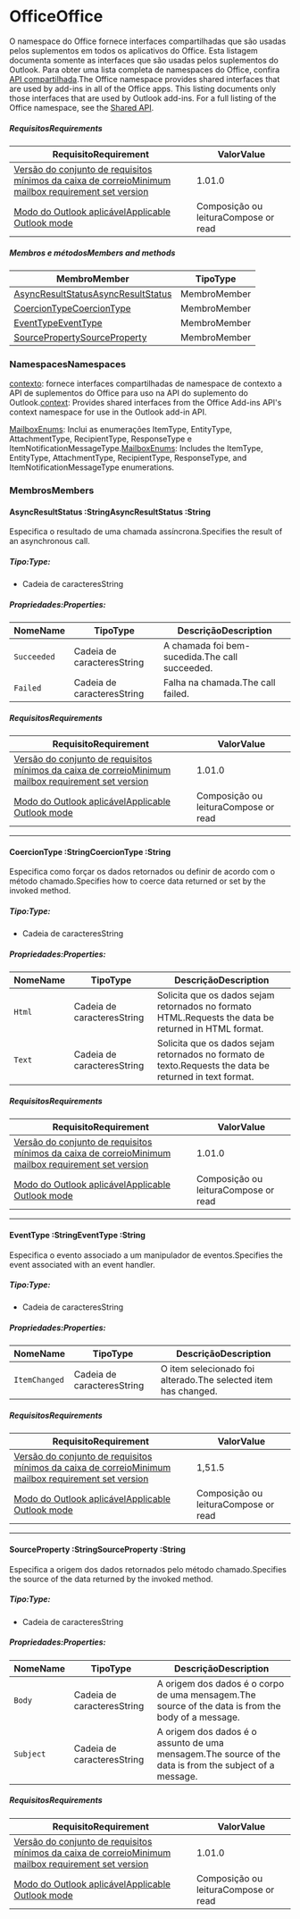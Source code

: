  

# <a name="office"></a><span data-ttu-id="40c9e-101">Office</span><span class="sxs-lookup"><span data-stu-id="40c9e-101">Office</span></span>

<span data-ttu-id="40c9e-p101">O namespace do Office fornece interfaces compartilhadas que são usadas pelos suplementos em todos os aplicativos do Office. Esta listagem documenta somente as interfaces que são usadas pelos suplementos do Outlook. Para obter uma lista completa de namespaces do Office, confira [API compartilhada](/javascript/api/office).</span><span class="sxs-lookup"><span data-stu-id="40c9e-p101">The Office namespace provides shared interfaces that are used by add-ins in all of the Office apps. This listing documents only those interfaces that are used by Outlook add-ins. For a full listing of the Office namespace, see the [Shared API](/javascript/api/office).</span></span>

##### <a name="requirements"></a><span data-ttu-id="40c9e-104">Requisitos</span><span class="sxs-lookup"><span data-stu-id="40c9e-104">Requirements</span></span>

|<span data-ttu-id="40c9e-105">Requisito</span><span class="sxs-lookup"><span data-stu-id="40c9e-105">Requirement</span></span>| <span data-ttu-id="40c9e-106">Valor</span><span class="sxs-lookup"><span data-stu-id="40c9e-106">Value</span></span>|
|---|---|
|[<span data-ttu-id="40c9e-107">Versão do conjunto de requisitos mínimos da caixa de correio</span><span class="sxs-lookup"><span data-stu-id="40c9e-107">Minimum mailbox requirement set version</span></span>](/javascript/office/requirement-sets/outlook-api-requirement-sets)| <span data-ttu-id="40c9e-108">1.0</span><span class="sxs-lookup"><span data-stu-id="40c9e-108">1.0</span></span>|
|[<span data-ttu-id="40c9e-109">Modo do Outlook aplicável</span><span class="sxs-lookup"><span data-stu-id="40c9e-109">Applicable Outlook mode</span></span>](https://docs.microsoft.com/outlook/add-ins/#extension-points)| <span data-ttu-id="40c9e-110">Composição ou leitura</span><span class="sxs-lookup"><span data-stu-id="40c9e-110">Compose or read</span></span>|

##### <a name="members-and-methods"></a><span data-ttu-id="40c9e-111">Membros e métodos</span><span class="sxs-lookup"><span data-stu-id="40c9e-111">Members and methods</span></span>

| <span data-ttu-id="40c9e-112">Membro</span><span class="sxs-lookup"><span data-stu-id="40c9e-112">Member</span></span> | <span data-ttu-id="40c9e-113">Tipo</span><span class="sxs-lookup"><span data-stu-id="40c9e-113">Type</span></span> |
|--------|------|
| [<span data-ttu-id="40c9e-114">AsyncResultStatus</span><span class="sxs-lookup"><span data-stu-id="40c9e-114">AsyncResultStatus</span></span>](#asyncresultstatus-string) | <span data-ttu-id="40c9e-115">Membro</span><span class="sxs-lookup"><span data-stu-id="40c9e-115">Member</span></span> |
| [<span data-ttu-id="40c9e-116">CoercionType</span><span class="sxs-lookup"><span data-stu-id="40c9e-116">CoercionType</span></span>](#coerciontype-string) | <span data-ttu-id="40c9e-117">Membro</span><span class="sxs-lookup"><span data-stu-id="40c9e-117">Member</span></span> |
| [<span data-ttu-id="40c9e-118">EventType</span><span class="sxs-lookup"><span data-stu-id="40c9e-118">EventType</span></span>](#eventtype-string) | <span data-ttu-id="40c9e-119">Membro</span><span class="sxs-lookup"><span data-stu-id="40c9e-119">Member</span></span> |
| [<span data-ttu-id="40c9e-120">SourceProperty</span><span class="sxs-lookup"><span data-stu-id="40c9e-120">SourceProperty</span></span>](#sourceproperty-string) | <span data-ttu-id="40c9e-121">Membro</span><span class="sxs-lookup"><span data-stu-id="40c9e-121">Member</span></span> |

### <a name="namespaces"></a><span data-ttu-id="40c9e-122">Namespaces</span><span class="sxs-lookup"><span data-stu-id="40c9e-122">Namespaces</span></span>

<span data-ttu-id="40c9e-123">[contexto](office.context.md): fornece interfaces compartilhadas de namespace de contexto a API de suplementos do Office para uso na API do suplemento do Outlook.</span><span class="sxs-lookup"><span data-stu-id="40c9e-123">[context](office.context.md): Provides shared interfaces from the Office Add-ins API's context namespace for use in the Outlook add-in API.</span></span>

<span data-ttu-id="40c9e-124">[MailboxEnums](/javascript/api/outlook/office.mailboxenums.attachmenttype): Inclui as enumerações ItemType, EntityType, AttachmentType, RecipientType, ResponseType e ItemNotificationMessageType.</span><span class="sxs-lookup"><span data-stu-id="40c9e-124">[MailboxEnums](/javascript/api/outlook/office.mailboxenums.attachmenttype): Includes the ItemType, EntityType, AttachmentType, RecipientType, ResponseType, and ItemNotificationMessageType enumerations.</span></span>

### <a name="members"></a><span data-ttu-id="40c9e-125">Membros</span><span class="sxs-lookup"><span data-stu-id="40c9e-125">Members</span></span>

####  <a name="asyncresultstatus-string"></a><span data-ttu-id="40c9e-126">AsyncResultStatus :String</span><span class="sxs-lookup"><span data-stu-id="40c9e-126">AsyncResultStatus :String</span></span>

<span data-ttu-id="40c9e-127">Especifica o resultado de uma chamada assíncrona.</span><span class="sxs-lookup"><span data-stu-id="40c9e-127">Specifies the result of an asynchronous call.</span></span>

##### <a name="type"></a><span data-ttu-id="40c9e-128">Tipo:</span><span class="sxs-lookup"><span data-stu-id="40c9e-128">Type:</span></span>

*   <span data-ttu-id="40c9e-129">Cadeia de caracteres</span><span class="sxs-lookup"><span data-stu-id="40c9e-129">String</span></span>

##### <a name="properties"></a><span data-ttu-id="40c9e-130">Propriedades:</span><span class="sxs-lookup"><span data-stu-id="40c9e-130">Properties:</span></span>

|<span data-ttu-id="40c9e-131">Nome</span><span class="sxs-lookup"><span data-stu-id="40c9e-131">Name</span></span>| <span data-ttu-id="40c9e-132">Tipo</span><span class="sxs-lookup"><span data-stu-id="40c9e-132">Type</span></span>| <span data-ttu-id="40c9e-133">Descrição</span><span class="sxs-lookup"><span data-stu-id="40c9e-133">Description</span></span>|
|---|---|---|
|`Succeeded`| <span data-ttu-id="40c9e-134">Cadeia de caracteres</span><span class="sxs-lookup"><span data-stu-id="40c9e-134">String</span></span>|<span data-ttu-id="40c9e-135">A chamada foi bem-sucedida.</span><span class="sxs-lookup"><span data-stu-id="40c9e-135">The call succeeded.</span></span>|
|`Failed`| <span data-ttu-id="40c9e-136">Cadeia de caracteres</span><span class="sxs-lookup"><span data-stu-id="40c9e-136">String</span></span>|<span data-ttu-id="40c9e-137">Falha na chamada.</span><span class="sxs-lookup"><span data-stu-id="40c9e-137">The call failed.</span></span>|

##### <a name="requirements"></a><span data-ttu-id="40c9e-138">Requisitos</span><span class="sxs-lookup"><span data-stu-id="40c9e-138">Requirements</span></span>

|<span data-ttu-id="40c9e-139">Requisito</span><span class="sxs-lookup"><span data-stu-id="40c9e-139">Requirement</span></span>| <span data-ttu-id="40c9e-140">Valor</span><span class="sxs-lookup"><span data-stu-id="40c9e-140">Value</span></span>|
|---|---|
|[<span data-ttu-id="40c9e-141">Versão do conjunto de requisitos mínimos da caixa de correio</span><span class="sxs-lookup"><span data-stu-id="40c9e-141">Minimum mailbox requirement set version</span></span>](/javascript/office/requirement-sets/outlook-api-requirement-sets)| <span data-ttu-id="40c9e-142">1.0</span><span class="sxs-lookup"><span data-stu-id="40c9e-142">1.0</span></span>|
|[<span data-ttu-id="40c9e-143">Modo do Outlook aplicável</span><span class="sxs-lookup"><span data-stu-id="40c9e-143">Applicable Outlook mode</span></span>](https://docs.microsoft.com/outlook/add-ins/#extension-points)| <span data-ttu-id="40c9e-144">Composição ou leitura</span><span class="sxs-lookup"><span data-stu-id="40c9e-144">Compose or read</span></span>|

---

####  <a name="coerciontype-string"></a><span data-ttu-id="40c9e-145">CoercionType :String</span><span class="sxs-lookup"><span data-stu-id="40c9e-145">CoercionType :String</span></span>

<span data-ttu-id="40c9e-146">Especifica como forçar os dados retornados ou definir de acordo com o método chamado.</span><span class="sxs-lookup"><span data-stu-id="40c9e-146">Specifies how to coerce data returned or set by the invoked method.</span></span>

##### <a name="type"></a><span data-ttu-id="40c9e-147">Tipo:</span><span class="sxs-lookup"><span data-stu-id="40c9e-147">Type:</span></span>

*   <span data-ttu-id="40c9e-148">Cadeia de caracteres</span><span class="sxs-lookup"><span data-stu-id="40c9e-148">String</span></span>

##### <a name="properties"></a><span data-ttu-id="40c9e-149">Propriedades:</span><span class="sxs-lookup"><span data-stu-id="40c9e-149">Properties:</span></span>

|<span data-ttu-id="40c9e-150">Nome</span><span class="sxs-lookup"><span data-stu-id="40c9e-150">Name</span></span>| <span data-ttu-id="40c9e-151">Tipo</span><span class="sxs-lookup"><span data-stu-id="40c9e-151">Type</span></span>| <span data-ttu-id="40c9e-152">Descrição</span><span class="sxs-lookup"><span data-stu-id="40c9e-152">Description</span></span>|
|---|---|---|
|`Html`| <span data-ttu-id="40c9e-153">Cadeia de caracteres</span><span class="sxs-lookup"><span data-stu-id="40c9e-153">String</span></span>|<span data-ttu-id="40c9e-154">Solicita que os dados sejam retornados no formato HTML.</span><span class="sxs-lookup"><span data-stu-id="40c9e-154">Requests the data be returned in HTML format.</span></span>|
|`Text`| <span data-ttu-id="40c9e-155">Cadeia de caracteres</span><span class="sxs-lookup"><span data-stu-id="40c9e-155">String</span></span>|<span data-ttu-id="40c9e-156">Solicita que os dados sejam retornados no formato de texto.</span><span class="sxs-lookup"><span data-stu-id="40c9e-156">Requests the data be returned in text format.</span></span>|

##### <a name="requirements"></a><span data-ttu-id="40c9e-157">Requisitos</span><span class="sxs-lookup"><span data-stu-id="40c9e-157">Requirements</span></span>

|<span data-ttu-id="40c9e-158">Requisito</span><span class="sxs-lookup"><span data-stu-id="40c9e-158">Requirement</span></span>| <span data-ttu-id="40c9e-159">Valor</span><span class="sxs-lookup"><span data-stu-id="40c9e-159">Value</span></span>|
|---|---|
|[<span data-ttu-id="40c9e-160">Versão do conjunto de requisitos mínimos da caixa de correio</span><span class="sxs-lookup"><span data-stu-id="40c9e-160">Minimum mailbox requirement set version</span></span>](/javascript/office/requirement-sets/outlook-api-requirement-sets)| <span data-ttu-id="40c9e-161">1.0</span><span class="sxs-lookup"><span data-stu-id="40c9e-161">1.0</span></span>|
|[<span data-ttu-id="40c9e-162">Modo do Outlook aplicável</span><span class="sxs-lookup"><span data-stu-id="40c9e-162">Applicable Outlook mode</span></span>](https://docs.microsoft.com/outlook/add-ins/#extension-points)| <span data-ttu-id="40c9e-163">Composição ou leitura</span><span class="sxs-lookup"><span data-stu-id="40c9e-163">Compose or read</span></span>|

---

####  <a name="eventtype-string"></a><span data-ttu-id="40c9e-164">EventType :String</span><span class="sxs-lookup"><span data-stu-id="40c9e-164">EventType :String</span></span>

<span data-ttu-id="40c9e-165">Especifica o evento associado a um manipulador de eventos.</span><span class="sxs-lookup"><span data-stu-id="40c9e-165">Specifies the event associated with an event handler.</span></span>

##### <a name="type"></a><span data-ttu-id="40c9e-166">Tipo:</span><span class="sxs-lookup"><span data-stu-id="40c9e-166">Type:</span></span>

*   <span data-ttu-id="40c9e-167">Cadeia de caracteres</span><span class="sxs-lookup"><span data-stu-id="40c9e-167">String</span></span>

##### <a name="properties"></a><span data-ttu-id="40c9e-168">Propriedades:</span><span class="sxs-lookup"><span data-stu-id="40c9e-168">Properties:</span></span>

| <span data-ttu-id="40c9e-169">Nome</span><span class="sxs-lookup"><span data-stu-id="40c9e-169">Name</span></span> | <span data-ttu-id="40c9e-170">Tipo</span><span class="sxs-lookup"><span data-stu-id="40c9e-170">Type</span></span> | <span data-ttu-id="40c9e-171">Descrição</span><span class="sxs-lookup"><span data-stu-id="40c9e-171">Description</span></span> |
|---|---|---|
|`ItemChanged`| <span data-ttu-id="40c9e-172">Cadeia de caracteres</span><span class="sxs-lookup"><span data-stu-id="40c9e-172">String</span></span> | <span data-ttu-id="40c9e-173">O item selecionado foi alterado.</span><span class="sxs-lookup"><span data-stu-id="40c9e-173">The selected item has changed.</span></span> |

##### <a name="requirements"></a><span data-ttu-id="40c9e-174">Requisitos</span><span class="sxs-lookup"><span data-stu-id="40c9e-174">Requirements</span></span>

|<span data-ttu-id="40c9e-175">Requisito</span><span class="sxs-lookup"><span data-stu-id="40c9e-175">Requirement</span></span>| <span data-ttu-id="40c9e-176">Valor</span><span class="sxs-lookup"><span data-stu-id="40c9e-176">Value</span></span>|
|---|---|
|[<span data-ttu-id="40c9e-177">Versão do conjunto de requisitos mínimos da caixa de correio</span><span class="sxs-lookup"><span data-stu-id="40c9e-177">Minimum mailbox requirement set version</span></span>](/javascript/office/requirement-sets/outlook-api-requirement-sets)| <span data-ttu-id="40c9e-178">1,5</span><span class="sxs-lookup"><span data-stu-id="40c9e-178">1.5</span></span> |
|[<span data-ttu-id="40c9e-179">Modo do Outlook aplicável</span><span class="sxs-lookup"><span data-stu-id="40c9e-179">Applicable Outlook mode</span></span>](https://docs.microsoft.com/outlook/add-ins/#extension-points)| <span data-ttu-id="40c9e-180">Composição ou leitura</span><span class="sxs-lookup"><span data-stu-id="40c9e-180">Compose or read</span></span> |

---

####  <a name="sourceproperty-string"></a><span data-ttu-id="40c9e-181">SourceProperty :String</span><span class="sxs-lookup"><span data-stu-id="40c9e-181">SourceProperty :String</span></span>

<span data-ttu-id="40c9e-182">Especifica a origem dos dados retornados pelo método chamado.</span><span class="sxs-lookup"><span data-stu-id="40c9e-182">Specifies the source of the data returned by the invoked method.</span></span>

##### <a name="type"></a><span data-ttu-id="40c9e-183">Tipo:</span><span class="sxs-lookup"><span data-stu-id="40c9e-183">Type:</span></span>

*   <span data-ttu-id="40c9e-184">Cadeia de caracteres</span><span class="sxs-lookup"><span data-stu-id="40c9e-184">String</span></span>

##### <a name="properties"></a><span data-ttu-id="40c9e-185">Propriedades:</span><span class="sxs-lookup"><span data-stu-id="40c9e-185">Properties:</span></span>

|<span data-ttu-id="40c9e-186">Nome</span><span class="sxs-lookup"><span data-stu-id="40c9e-186">Name</span></span>| <span data-ttu-id="40c9e-187">Tipo</span><span class="sxs-lookup"><span data-stu-id="40c9e-187">Type</span></span>| <span data-ttu-id="40c9e-188">Descrição</span><span class="sxs-lookup"><span data-stu-id="40c9e-188">Description</span></span>|
|---|---|---|
|`Body`| <span data-ttu-id="40c9e-189">Cadeia de caracteres</span><span class="sxs-lookup"><span data-stu-id="40c9e-189">String</span></span>|<span data-ttu-id="40c9e-190">A origem dos dados é o corpo de uma mensagem.</span><span class="sxs-lookup"><span data-stu-id="40c9e-190">The source of the data is from the body of a message.</span></span>|
|`Subject`| <span data-ttu-id="40c9e-191">Cadeia de caracteres</span><span class="sxs-lookup"><span data-stu-id="40c9e-191">String</span></span>|<span data-ttu-id="40c9e-192">A origem dos dados é o assunto de uma mensagem.</span><span class="sxs-lookup"><span data-stu-id="40c9e-192">The source of the data is from the subject of a message.</span></span>|

##### <a name="requirements"></a><span data-ttu-id="40c9e-193">Requisitos</span><span class="sxs-lookup"><span data-stu-id="40c9e-193">Requirements</span></span>

|<span data-ttu-id="40c9e-194">Requisito</span><span class="sxs-lookup"><span data-stu-id="40c9e-194">Requirement</span></span>| <span data-ttu-id="40c9e-195">Valor</span><span class="sxs-lookup"><span data-stu-id="40c9e-195">Value</span></span>|
|---|---|
|[<span data-ttu-id="40c9e-196">Versão do conjunto de requisitos mínimos da caixa de correio</span><span class="sxs-lookup"><span data-stu-id="40c9e-196">Minimum mailbox requirement set version</span></span>](/javascript/office/requirement-sets/outlook-api-requirement-sets)| <span data-ttu-id="40c9e-197">1.0</span><span class="sxs-lookup"><span data-stu-id="40c9e-197">1.0</span></span>|
|[<span data-ttu-id="40c9e-198">Modo do Outlook aplicável</span><span class="sxs-lookup"><span data-stu-id="40c9e-198">Applicable Outlook mode</span></span>](https://docs.microsoft.com/outlook/add-ins/#extension-points)| <span data-ttu-id="40c9e-199">Composição ou leitura</span><span class="sxs-lookup"><span data-stu-id="40c9e-199">Compose or read</span></span>|